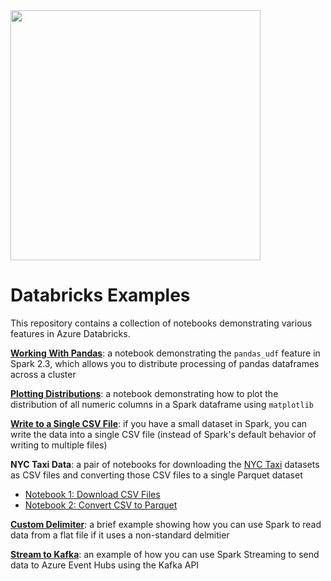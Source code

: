 <img src="https://community.cloud.databricks.com/login/databricks_logoTM_rgb_TM.svg" width="400" />

# Databricks Examples
This repository contains a collection of notebooks demonstrating various features in Azure Databricks.

**[Working With Pandas](https://analyticjeremy.github.io/Databricks_Examples/Working%20With%20Pandas.html)**:
a notebook demonstrating the `pandas_udf` feature in Spark 2.3, which allows you to distribute processing of pandas
dataframes across a cluster

**[Plotting Distributions](https://analyticjeremy.github.io/Databricks_Examples/Plotting%20Distributions.html)**:
a notebook demonstrating how to plot the distribution of all numeric columns in a Spark dataframe using `matplotlib`

**[Write to a Single CSV File](https://analyticjeremy.github.io/Databricks_Examples/Write%20to%20a%20Single%20CSV%20File)**:
if you have a small dataset in Spark, you can write the data into a single CSV file (instead of Spark's default behavior of
writing to multiple files)

**NYC Taxi Data**: a pair of notebooks for downloading the [NYC Taxi](https://www1.nyc.gov/site/tlc/about/tlc-trip-record-data.page)
datasets as CSV files and converting those CSV files to a single Parquet dataset

- [Notebook 1: Download CSV Files](https://analyticjeremy.github.io/Databricks_Examples/NYC%20Taxi%20Data/01%20Download%20CSV%20Files.html)
- [Notebook 2: Convert CSV to Parquet](https://analyticjeremy.github.io/Databricks_Examples/NYC%20Taxi%20Data/02%20Convert%20CSV%20to%20Parquet.html)

**[Custom Delimiter](https://analyticjeremy.github.io/Databricks_Examples/Custom%20Delimiter.html)**: a brief example showing how you
can use Spark to read data from a flat file if it uses a non-standard delmitier

**[Stream to Kafka](Stream%20to%20Kafka.ipynb)**: an example of how you can use Spark Streaming to send data to Azure Event Hubs using the Kafka API
